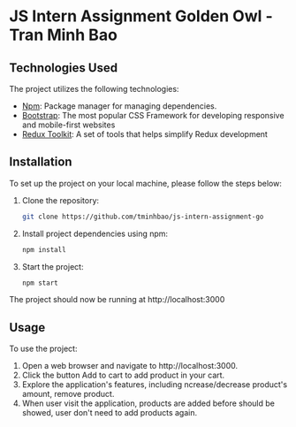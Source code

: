 # JS Intern Assignment Golden Owl - Tran Minh Bao

## Technologies Used

The project utilizes the following technologies:

- [Npm](https://www.npmjs.com/): Package manager for managing dependencies.
- [Bootstrap](https://getbootstrap.com/): The most popular CSS Framework for developing responsive and mobile-first websites
- [Redux Toolkit](https://redux-toolkit.js.org/):  A set of tools that helps simplify Redux development

## Installation

To set up the project on your local machine, please follow the steps below:

1. Clone the repository:

    ```bash
    git clone https://github.com/tminhbao/js-intern-assignment-go

2. Install project dependencies using npm:
    
    ```bash
    npm install

3. Start the project:

    ```bash
    npm start

The project should now be running at http://localhost:3000

## Usage
To use the project:

1. Open a web browser and navigate to http://localhost:3000.
2. Click the button Add to cart to add product in your cart.
3. Explore the application's features, including ncrease/decrease product's amount, remove product.
4. When user visit the application, products are added before should be showed, user don't need to add products again.
